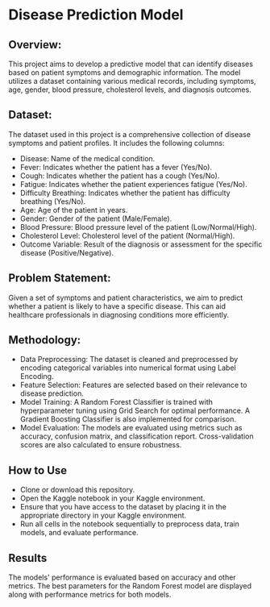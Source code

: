 # Disease Prediction Model

## Overview:
This project aims to develop a predictive model that can identify diseases based on patient symptoms and demographic information. The model utilizes a dataset containing various medical records, including symptoms, age, gender, blood pressure, cholesterol levels, and diagnosis outcomes.

## Dataset:
The dataset used in this project is a comprehensive collection of disease symptoms and patient profiles. It includes the following columns:
- Disease: Name of the medical condition.
- Fever: Indicates whether the patient has a fever (Yes/No).
- Cough: Indicates whether the patient has a cough (Yes/No).
- Fatigue: Indicates whether the patient experiences fatigue (Yes/No).
- Difficulty Breathing: Indicates whether the patient has difficulty breathing (Yes/No).
- Age: Age of the patient in years.
- Gender: Gender of the patient (Male/Female).
- Blood Pressure: Blood pressure level of the patient (Low/Normal/High).
- Cholesterol Level: Cholesterol level of the patient (Normal/High).
- Outcome Variable: Result of the diagnosis or assessment for the specific disease (Positive/Negative).

## Problem Statement:
Given a set of symptoms and patient characteristics, we aim to predict whether a patient is likely to have a specific disease. This can aid healthcare professionals in diagnosing conditions more efficiently.

## Methodology:
- Data Preprocessing: The dataset is cleaned and preprocessed by encoding categorical variables into numerical format using Label Encoding.
- Feature Selection: Features are selected based on their relevance to disease prediction.
- Model Training:
  A Random Forest Classifier is trained with hyperparameter tuning using Grid Search for optimal performance.
  A Gradient Boosting Classifier is also implemented for comparison.
- Model Evaluation: The models are evaluated using metrics such as accuracy, confusion matrix, and classification report. Cross-validation scores are also calculated to ensure robustness.

## How to Use
- Clone or download this repository.
- Open the Kaggle notebook in your Kaggle environment.
- Ensure that you have access to the dataset by placing it in the appropriate directory in your Kaggle environment.
- Run all cells in the notebook sequentially to preprocess data, train models, and evaluate performance.

## Results
The models' performance is evaluated based on accuracy and other metrics. The best parameters for the Random Forest model are displayed along with performance metrics for both models.
